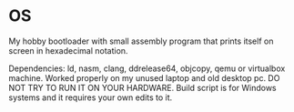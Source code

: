 # OS
My hobby bootloader with small assembly program that prints itself on screen in hexadecimal notation.

Dependencies: ld, nasm, clang, ddrelease64, objcopy, qemu or virtualbox machine.
Worked properly on my unused laptop and old desktop pc.
DO NOT TRY TO RUN IT ON YOUR HARDWARE.
Build script is for Windows systems and it requires your own edits to it.
